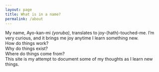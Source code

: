 ```yaml
---
layout: page
title: What is in a name?
permalink: /about
---
```

My name, Ayo-kan-mi *(yoruba)*, translates to joy-(hath)-touched-me. I’m very curious, and it brings me joy anytime I learn something new.  
How do things work?  
Why do things exist?  
Where do things come from?  
This site is my attempt to document some of my thoughts as I learn new things.
